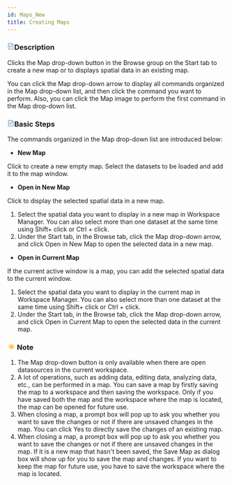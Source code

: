 ```yaml
---
id: Maps_New
title: Creating Maps
---
```

### ![](../../img/read.gif)Description

Clicks the Map drop-down button in the Browse group on the Start tab to create a new map or to displays spatial data in an existing map.

You can click the Map drop-down arrow to display all commands organized in the Map drop-down list, and then click the command you want to perform. Also, you can click the Map image to perform the first command in the Map drop-down list.

### ![](../../img/read.gif)Basic Steps

The commands organized in the Map drop-down list are introduced below:

  * **New Map**

Click to create a new empty map. Select the datasets to be loaded and add it to the map window.

  * **Open in New Map**

Click to display the selected spatial data in a new map.

  1. Select the spatial data you want to display in a new map in Workspace Manager. You can also select more than one dataset at the same time using Shift+ click or Ctrl + click. 
  2. Under the Start tab, in the Browse tab, click the Map drop-down arrow, and click Open in New Map to open the selected data in a new map. 
  * **Open in Current Map**

If the current active window is a map, you can add the selected spatial data to the current window.

  1. Select the spatial data you want to display in the current map in Workspace Manager. You can also select more than one dataset at the same time using Shift+ click or Ctrl + click. 
  2. Under the Start tab, in the Browse tab, click the Map drop-down arrow, and click Open in Current Map to open the selected data in the current map. 

### ![](../../img/note.png)Note

  1. The Map drop-down button is only available when there are open datasources in the current workspace. 
  2. A lot of operations, such as adding data, editing data, analyzing data, etc., can be performed in a map. You can save a map by firstly saving the map to a workspace and then saving the workspace. Only if you have saved both the map and the workspace where the map is located, the map can be opened for future use. 
  3. When closing a map, a prompt box will pop up to ask you whether you want to save the changes or not if there are unsaved changes in the map. You can click Yes to directly save the changes of an existing map. 
  4. When closing a map, a prompt box will pop up to ask you whether you want to save the changes or not if there are unsaved changes in the map. If it is a new map that hasn't been saved, the Save Map as dialog box will show up for you to save the map and changes. If you want to keep the map for future use, you have to save the workspace where the map is located. 